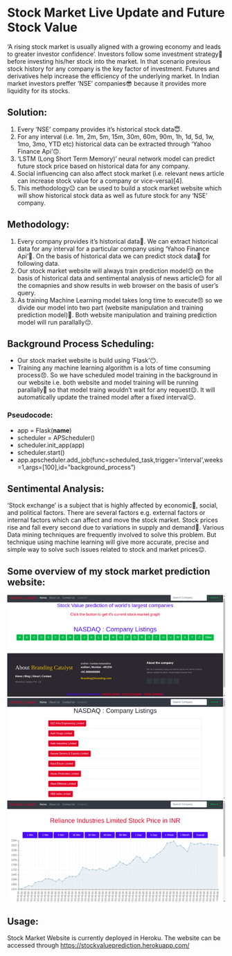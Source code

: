 # Stock Market Live Update and Future Stock Value
‘A rising stock market is usually aligned with a growing economy and leads to greater investor confidence’. Investors follow some investment strategy:thinking: before investing his/her stock into the market. In that scenario previous stock history for any company is the key factor of investment. Futures and derivatives help increase the efficiency of the underlying market. In Indian market investors preffer ‘NSE’ companies:sunglasses: because it provides more liquidity for its stocks.

## Solution:
1. Every ‘NSE’ company provides it’s historical stock data:innocent:.
2. For any interval (i.e. 1m, 2m, 5m, 15m, 30m, 60m, 90m, 1h, 1d, 5d, 1w, 1mo, 3mo, YTD etc) historical data can be extracted through ‘Yahoo Finance Api’:upside_down_face:.
3. ‘LSTM (Long Short Term Memory)’ neural network model can predict future stock price based on historical data for any company.
4. Social influencing can also affect stock market (i.e. relevant news article can increase stock value for a company or vice-versa)[4].
5. This methodology:neutral_face: can be used to build a stock market website which will show historical stock data as well as future stock for any ‘NSE’ company.

## Methodology:
1. Every company provides it’s historical data:hugs:. We can extract historical data for any interval for a particular company using ‘Yahoo Finance Api’:hand_over_mouth:. On the basis of historical data we can predict stock data:money_mouth_face: for following data.
2. Our stock market website will always train prediction model:relieved: on the basis of historical data and sentimental analysis of news article:relieved: for all the comapnies and show results in web browser on the basis of user’s query.
3. As training Machine Learning model takes long time to execute:angry: so we divide our model into two part (website manipulation and training prediction model):slightly_frowning_face:. Both website manipulation and training prediction model will run parallally:pensive:.

## Background Process Scheduling:
- Our stock market website is build using ‘Flask’:no_mouth:.
- Training any machine learning algorithm is a lots of time consuming process:angry:. So we have scheduled model training in the background in our website i.e. both website and model training will be running parallally:slightly_frowning_face: so that model traing wouldn’t wait for any request:relieved:. It will automatically update the trained model after a fixed interval:relieved:.

### Pseudocode:
- app = Flask(__name__)
- scheduler = APScheduler()
- scheduler.init_app(app)
- scheduler.start()
- app.apscheduler.add_job(func=scheduled_task,trigger='interval',weeks=1,args=[100],id="background_process”)

## Sentimental Analysis:
‘Stock exchange’ is a subject that is highly affected by economic:nauseated_face:, social, and political factors. There are several factors e.g. external factors or internal factors which can affect and move the stock market. Stock prices rise and fall every second due to variations in supply and demand:grimacing:. Various Data mining techniques are frequently involved to solve this problem. But technique using machine learning will give more accurate, precise and simple way to solve such issues related to stock and market prices:relieved:.

## Some overview of my stock market prediction website:
![GitHub Logo](/images/home.png)
![GitHub Logo](/images/company_list.png)
![GitHub Logo](/images/live_stock.png)

## Usage:
Stock Market Website is currently deployed in Heroku. The website can be accessed through https://stockvalueprediction.herokuapp.com/
